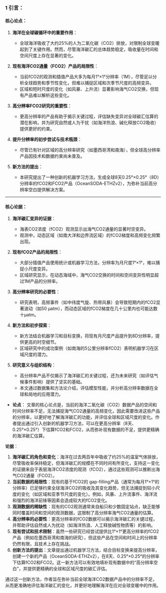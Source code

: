 ### 1 引言：

#### **核心论点**：
1. **海洋在全球碳循环中的重要作用**：
   - 全球海洋吸收了大约25%的人为二氧化碳（CO2）排放，对限制全球变暖起到了关键作用。然而，尽管海洋碳汇的总体趋势稳定，吸收量在时间和空间尺度上存在显著的变化。
   
2. **现有海洋CO2通量（FCO2）产品的局限性**：
   - 当前fCO2的观测和插值产品大多为每月1°×1°分辨率（1M），尽管足以分析全球趋势和季节性变化，但难以捕捉区域和次季节尺度的高频变异。
   - 区域和短时尺度的变化（如风暴、上升流）显著影响海气CO2交换，但现有产品难以解析这些变化。

3. **高分辨率FCO2研究的重要性**：
   - 更高分辨率的产品有助于揭示关键过程，评估缺失变异对全球碳汇估算的潜在影响，并为研究自然或人为干扰（如海洋热浪、碱化释放CO2吸收）提供更好的约束。

4. **提升分辨率的初步尝试与技术瓶颈**：
   - 尽管已有针对区域的高分辨率研究（如墨西哥湾和南海），但全球高分辨率产品因技术和数据约束尚未普及。

5. **新方法的提出**：
   - 本研究提出了一种创新的机器学习方法，生成全球8天0.25°×0.25°（8D）分辨率的fCO2和FCO2产品（OceanSODA-ETHZv2），为弥补当前高分辨率空白提供解决方案。

---

#### **核心论据**：
1. **海洋碳汇变异的证据**：
   - 海表CO2浓度（fCO2）观测显示出海气CO2通量的显著时空变异。
   - 观测中，动态区域（如南大洋和边界流区域）的fCO2梯度和高频变化频繁出现。

2. **现有fCO2产品的局限性**：
   - 大部分插值产品使用统计或机器学习方法，分辨率为月尺度1°×1°，难以捕捉小尺度变异。
   - 区域研究显示，在动态海域中，海气CO2交换的时间和空间变异性明显超过1M产品的分辨率。

3. **高分辨率研究的必要性**：
   - 研究表明，高频事件（如中纬度气旋、热带风暴）会导致短期内的fCO2显著波动（如50 μatm），而动态区域的fCO2梯度在几十公里内也可能达数十μatm。

4. **新方法和初步探索**：
   - 新方法结合机器学习和目标变换，将现有月尺度产品提升到8D分辨率，提供更高的时空细节。
   - 区域研究中的成功案例（如南海的5公里分辨率fCO2）表明机器学习在区域尺度的潜力。

5. **研究意义与组织结构**：
   - 高分辨率产品不仅揭示了海洋碳汇的关键过程，还为未来研究（如评估气候事件影响）提供了坚实的基础。
   - 本文通过数据集和方法论介绍，评估模型性能，并分析高分辨率数据在全球和局地的应用潜力。

- **论点**：
文章的核心论点是，当前的海洋二氧化碳（CO2）数据产品的空间和时间分辨率不足，无法捕捉海气CO2通量的高频变化，因此需要改进这些产品的分辨率，以更好地了解海洋碳汇的功能，并评估全球和区域尺度的变化。作者提出通过引入创新的机器学习方法，可以在更高分辨率（8天、0.25°×0.25°）下估算fCO2和FCO2，从而弥补现有数据的不足，提供更精确的海洋碳汇估算。

**论据**：
1. **海洋碳汇的角色和变化**：海洋在过去两百年中吸收了约25%的温室气体排放，尽管吸收率保持稳定，但海洋碳汇的规模在不同时间有所变化，支持这一变化的证据来自于表层海洋CO2浓度的观测（fCO2），通过这些观测可以推断出海气CO2通量（FCO2）。
2. **当前数据的局限性**：现有的基于fCO2的 gap-filling产品（通常为每月1°×1°的分辨率）已足够约束全球海洋CO2的吸收及其变化趋势，但无法捕捉到较小尺度的变化（如区域和亚季节尺度的变化）。例如，风暴、上升流事件、海洋流和强烈的海洋前锋等因素会造成较大的fCO2变化。
3. **观测数据的稀缺性**：现有的CO2观测通常来自船只和少数固定站点，缺乏能够同时覆盖时间和空间的观测数据，这限制了高分辨率海气CO2通量的估算。
4. **高分辨率的必要性**：更高分辨率的fCO2数据可以揭示海洋碳汇的关键过程，并帮助评估自然或人为扰动（如海洋热浪、人工释放碱性物质等）的影响。
5. **现有尝试和技术限制**：虽然一些研究已经尝试提供比1°×1°更高分辨率的fCO2产品（例如在墨西哥湾和南海的研究），但这些产品在空间和时间上的分辨率仍然有限，且技术上存在挑战。
6. **创新方法的提出**：文章提出通过机器学习方法，结合目标变换来提高分辨率，创建一个新的产品（OceanSODA-ETHZv2），在8天、0.25°×0.25°的分辨率下估算fCO2和FCO2。这一新方法可以有效地填补现有数据中的“高分辨率空白”，并提供更精确的全球和区域尺度的碳汇评估。

通过这一创新方法，作者旨在弥补当前全球海洋CO2数据产品中的分辨率不足，从而更准确地评估海洋碳汇的变化，并更好地理解海洋在应对全球变暖中的作用。
